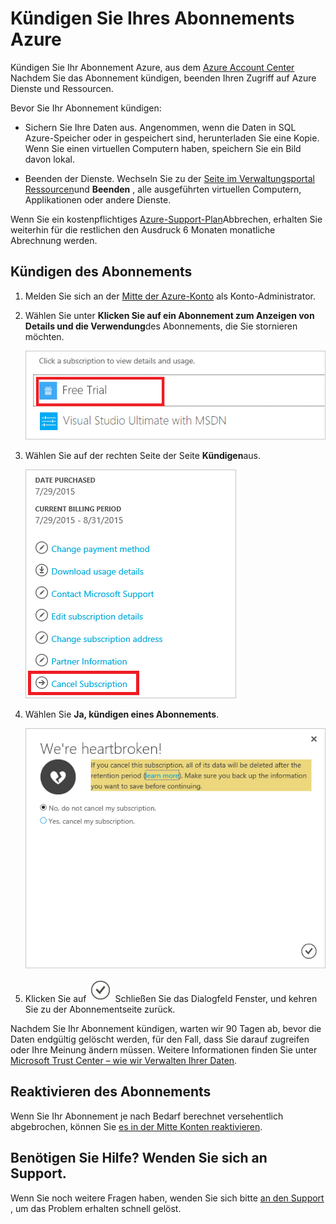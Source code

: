 <properties
    pageTitle="Kündigen Ihres Abonnements Azure | Microsoft Azure"
    description="Beschreibt, wie Sie Ihr Azure-Abonnement, wie das kostenlose Testversion Abonnement kündigen"
    services=""
    documentationCenter=""
    authors="genlin"
    manager="mbaldwin"
    editor=""
    tags="billing"
    />

<tags
    ms.service="billing"
    ms.workload="na"
    ms.tgt_pltfrm="na"
    ms.devlang="na"
    ms.topic="article"
    ms.date="09/26/2016"
    ms.author="genli"/>

# <a name="cancel-your-azure-subscription"></a>Kündigen Sie Ihres Abonnements Azure

Kündigen Sie Ihr Abonnement Azure, aus dem [Azure Account Center](https://account.windowsazure.com/subscriptions) Nachdem Sie das Abonnement kündigen, beenden Ihren Zugriff auf Azure Dienste und Ressourcen.

Bevor Sie Ihr Abonnement kündigen:

- Sichern Sie Ihre Daten aus. Angenommen, wenn die Daten in SQL Azure-Speicher oder in gespeichert sind, herunterladen Sie eine Kopie. Wenn Sie einen virtuellen Computern haben, speichern Sie ein Bild davon lokal.

- Beenden der Dienste. Wechseln Sie zu der [Seite im Verwaltungsportal Ressourcen](https://ms.portal.azure.com/?flight=1#blade/HubsExtension/Resources/resourceType/Microsoft.Resources%2Fresources)und **Beenden** , alle ausgeführten virtuellen Computern, Applikationen oder andere Dienste.

Wenn Sie ein kostenpflichtiges [Azure-Support-Plan](https://azure.microsoft.com/support/plans/)Abbrechen, erhalten Sie weiterhin für die restlichen den Ausdruck 6 Monaten monatliche Abrechnung werden.

## <a name="cancel-subscription"></a>Kündigen des Abonnements

1. Melden Sie sich an der [Mitte der Azure-Konto](https://account.windowsazure.com/subscriptions) als Konto-Administrator.

2. Wählen Sie unter **Klicken Sie auf ein Abonnement zum Anzeigen von Details und die Verwendung**des Abonnements, die Sie stornieren möchten. 

    ![selectsub](./media/billing-how-to-cancel-azure-subscription/Selectsub.png)

3. Wählen Sie auf der rechten Seite der Seite **Kündigen**aus.
    
    ![cancelsub](./media/billing-how-to-cancel-azure-subscription/cancelsub.png)

4. Wählen Sie **Ja, kündigen eines Abonnements**.
    
    ![cancelbox](./media/billing-how-to-cancel-azure-subscription/cancelbox.png)

5. Klicken Sie auf ![checkbutton](./media/billing-how-to-cancel-azure-subscription/checkbutton.png) Schließen Sie das Dialogfeld Fenster, und kehren Sie zu der Abonnementseite zurück.

Nachdem Sie Ihr Abonnement kündigen, warten wir 90 Tagen ab, bevor die Daten endgültig gelöscht werden, für den Fall, dass Sie darauf zugreifen oder Ihre Meinung ändern müssen. Weitere Informationen finden Sie unter [Microsoft Trust Center – wie wir Verwalten Ihrer Daten](https://go.microsoft.com/fwLink/p/?LinkID=822930&clcid=0x409).

## <a name="reactivate-subscription"></a>Reaktivieren des Abonnements

Wenn Sie Ihr Abonnement je nach Bedarf berechnet versehentlich abgebrochen, können Sie [es in der Mitte Konten reaktivieren](billing-subscription-become-disable.md#how-to-re-enable-non-pay-as-you-go-subscriptions).

## <a name="need-help-contact-support"></a>Benötigen Sie Hilfe? Wenden Sie sich an Support.

Wenn Sie noch weitere Fragen haben, wenden Sie sich bitte [an den Support](https://portal.azure.com/?#blade/Microsoft_Azure_Support/HelpAndSupportBlade) , um das Problem erhalten schnell gelöst.
